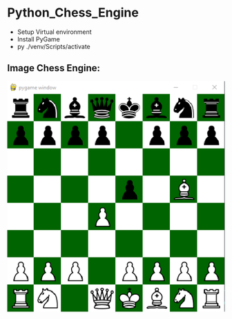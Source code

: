 ﻿# Python_Chess_Engine

-   Setup Virtual environment
-   Install PyGame
-   py ./venv/Scripts/activate


Image Chess Engine:
-------------------
 
![Image Chess board](https://github.com/berkan-alci/Python_Chess_Engine/blob/main/img/Chess-engine.png)
